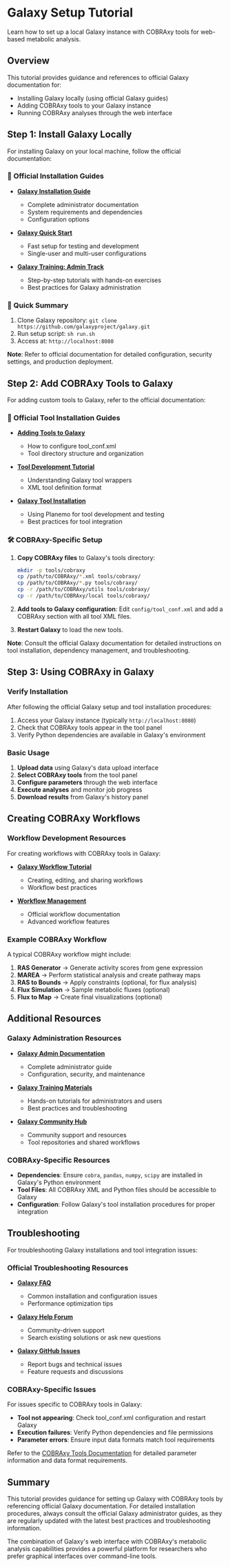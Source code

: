 # Galaxy Setup Tutorial

Learn how to set up a local Galaxy instance with COBRAxy tools for web-based metabolic analysis.

## Overview

This tutorial provides guidance and references to official Galaxy documentation for:

- Installing Galaxy locally (using official Galaxy guides)
- Adding COBRAxy tools to your Galaxy instance
- Running COBRAxy analyses through the web interface

## Step 1: Install Galaxy Locally

For installing Galaxy on your local machine, follow the official documentation:

### 📖 Official Installation Guides

- **[Galaxy Installation Guide](https://docs.galaxyproject.org/en/master/admin/)**
  - Complete administrator documentation
  - System requirements and dependencies
  - Configuration options

- **[Galaxy Quick Start](https://docs.galaxyproject.org/en/master/admin/production.html)**
  - Fast setup for testing and development
  - Single-user and multi-user configurations

- **[Galaxy Training: Admin Track](https://training.galaxyproject.org/training-material/topics/admin/)**
  - Step-by-step tutorials with hands-on exercises
  - Best practices for Galaxy administration

### 🚀 Quick Summary

1. Clone Galaxy repository: `git clone https://github.com/galaxyproject/galaxy.git`
2. Run setup script: `sh run.sh`  
3. Access at: `http://localhost:8080`

**Note**: Refer to official documentation for detailed configuration, security settings, and production deployment.

## Step 2: Add COBRAxy Tools to Galaxy

For adding custom tools to Galaxy, refer to the official documentation:

### 📖 Official Tool Installation Guides

- **[Adding Tools to Galaxy](https://docs.galaxyproject.org/en/master/admin/tool_panel.html)**
  - How to configure tool_conf.xml
  - Tool directory structure and organization

- **[Tool Development Tutorial](https://training.galaxyproject.org/training-material/topics/dev/)**
  - Understanding Galaxy tool wrappers
  - XML tool definition format

- **[Galaxy Tool Installation](https://planemo.readthedocs.io/en/latest/)**
  - Using Planemo for tool development and testing
  - Best practices for tool integration

### 🛠️ COBRAxy-Specific Setup

1. **Copy COBRAxy files** to Galaxy's tools directory:
   ```bash
   mkdir -p tools/cobraxy
   cp /path/to/COBRAxy/*.xml tools/cobraxy/
   cp /path/to/COBRAxy/*.py tools/cobraxy/
   cp -r /path/to/COBRAxy/utils tools/cobraxy/
   cp -r /path/to/COBRAxy/local tools/cobraxy/
   ```

2. **Add tools to Galaxy configuration**:
   Edit `config/tool_conf.xml` and add a COBRAxy section with all tool XML files.

3. **Restart Galaxy** to load the new tools.

**Note**: Consult the official Galaxy documentation for detailed instructions on tool installation, dependency management, and troubleshooting.

## Step 3: Using COBRAxy in Galaxy

### Verify Installation

After following the official Galaxy setup and tool installation procedures:

1. Access your Galaxy instance (typically `http://localhost:8080`)
2. Check that COBRAxy tools appear in the tool panel
3. Verify Python dependencies are available in Galaxy's environment

### Basic Usage

1. **Upload data** using Galaxy's data upload interface
2. **Select COBRAxy tools** from the tool panel
3. **Configure parameters** through the web interface
4. **Execute analyses** and monitor job progress
5. **Download results** from Galaxy's history panel

## Creating COBRAxy Workflows

### Workflow Development Resources

For creating workflows with COBRAxy tools in Galaxy:

- **[Galaxy Workflow Tutorial](https://training.galaxyproject.org/training-material/topics/galaxy-interface/tutorials/workflow-editor/tutorial.html)**
  - Creating, editing, and sharing workflows
  - Workflow best practices

- **[Workflow Management](https://docs.galaxyproject.org/en/master/user/galaxy_workflow.html)**
  - Official workflow documentation
  - Advanced workflow features

### Example COBRAxy Workflow

A typical COBRAxy workflow might include:

1. **RAS Generator** → Generate activity scores from gene expression
2. **MAREA** → Perform statistical analysis and create pathway maps
3. **RAS to Bounds** → Apply constraints (optional, for flux analysis)
4. **Flux Simulation** → Sample metabolic fluxes (optional)
5. **Flux to Map** → Create final visualizations (optional)

## Additional Resources

### Galaxy Administration Resources

- **[Galaxy Admin Documentation](https://docs.galaxyproject.org/en/master/admin/)**
  - Complete administrator guide
  - Configuration, security, and maintenance

- **[Galaxy Training Materials](https://training.galaxyproject.org/)**
  - Hands-on tutorials for administrators and users
  - Best practices and troubleshooting

- **[Galaxy Community Hub](https://galaxyproject.org/)**
  - Community support and resources
  - Tool repositories and shared workflows

### COBRAxy-Specific Resources

- **Dependencies**: Ensure `cobra`, `pandas`, `numpy`, `scipy` are installed in Galaxy's Python environment
- **Tool Files**: All COBRAxy XML and Python files should be accessible to Galaxy
- **Configuration**: Follow Galaxy's tool installation procedures for proper integration

## Troubleshooting

For troubleshooting Galaxy installations and tool integration issues:

### Official Troubleshooting Resources

- **[Galaxy FAQ](https://docs.galaxyproject.org/en/master/admin/faq.html)**
  - Common installation and configuration issues
  - Performance optimization tips

- **[Galaxy Help Forum](https://help.galaxyproject.org/)**
  - Community-driven support
  - Search existing solutions or ask new questions

- **[Galaxy GitHub Issues](https://github.com/galaxyproject/galaxy/issues)**
  - Report bugs and technical issues
  - Feature requests and discussions

### COBRAxy-Specific Issues

For issues specific to COBRAxy tools in Galaxy:

- **Tool not appearing**: Check tool_conf.xml configuration and restart Galaxy
- **Execution failures**: Verify Python dependencies and file permissions  
- **Parameter errors**: Ensure input data formats match tool requirements

Refer to the [COBRAxy Tools Documentation](../tools/) for detailed parameter information and data format requirements.

## Summary

This tutorial provides guidance for setting up Galaxy with COBRAxy tools by referencing official Galaxy documentation. For detailed installation procedures, always consult the official Galaxy administrator guides, as they are regularly updated with the latest best practices and troubleshooting information.

The combination of Galaxy's web interface with COBRAxy's metabolic analysis capabilities provides a powerful platform for researchers who prefer graphical interfaces over command-line tools.